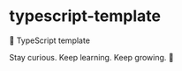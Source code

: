 # typescript-template

🌱 TypeScript template


<!-- INSPIRATIONAL_QUOTE_START -->
Stay curious. Keep learning. Keep growing.
🦄
<!-- INSPIRATIONAL_QUOTE_END -->
